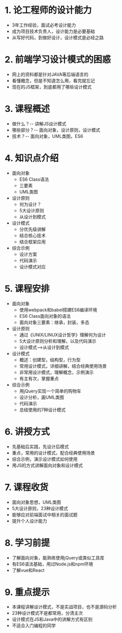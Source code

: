 # 1. 论工程师的设计能力
+ 3年工作经验，面试必考设计能力
+ 成为项目技术负责人，设计能力是必要基础
+ 从写好代码，到做好设计，设计模式是必经之路

# 2. 前端学习设计模式的困惑
+ 网上的资料都是针对JAVA等后端语言的
+ 看懂概念，但是不知道怎么用，看完就忘记
+ 现在的JS框架，到底都用了哪些设计模式

# 3. 课程概述
+ 做什么？-- 讲解JS设计模式
+ 哪些部分？-- 面向对象，设计原则，设计模式
+ 技术？-- 面向对象，UML类图，ES6

# 4. 知识点介绍
+ 面向对象
	+ ES6 Class语法
	+ 三要素
	+ UML类图
+ 设计原则
	+ 何为设计？
	+ 5大设计原则
	+ 从设计到模式
+ 设计模式
	+ 分优先级讲解
	+ 结合核心技术
	+ 结合框架应用
+ 综合示例
	+ 设计方案
	+ 代码演示
	+ 设计模式对应

# 5. 课程安排
+ 面向对象
	+ 使用webpack和babel搭建ES6编译环境
	+ ES6 Class面向对象的语法
	+ 面向对象三要素：继承，封装，多态
+ 设计原则
	+ 通过《UNIX/LINUX设计哲学》理解何为设计
	+ 5大设计原则分析和理解，以及代码演示
	+ 设计模式-->从设计到模式
+ 设计模式
	+ 概述：创建型，结构型，行为型
	+ 常用设计模式，详细讲解，结合经典使用场景
	+ 非常用设计模式，理解概念，示例演示
	+ 有主有次，掌握重点
+ 综合示例
	+ 用jQuery实现一个简单的购物车
	+ 设计分析，画UML类图
	+ 代码演示
	+ 总结使用的7种设计模式

# 6. 讲授方式
+ 先基础后实践，先设计后模式
+ 重点，常用的设计模式，配合经典使用场景
+ 综合示例，演示设计模式如何使用
+ 用JS的方式讲解面向对象和设计模式

# 7. 课程收货
+ 面向对象思想，UML类图
+ 5大设计原则，23种设计模式
+ 能够应对前端面试中相关的面试题
+ 提升个人设计能力

# 8. 学习前提
+ 了解面向对象，能熟练使用jQuery或类似工具库
+ 有ES6语法基础，用过Node.js和npm环境
+ 了解vue和React

# 9. 重点提示
+ 本课程讲解设计模式，不是实战项目，也不是源码分析
+ 23种设计模式不是都常用，分清主次
+ 设计模式在JS和Java中的讲解方式有区别
+ 不适合入门编程的同学
